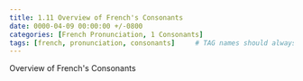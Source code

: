 ```yaml
---
title: 1.11 Overview of French's Consonants
date: 0000-04-09 00:00:00 +/-0800
categories: [French Pronunciation, 1 Consonants]
tags: [french, pronunciation, consonants]     # TAG names should always be lowercase
---
```


Overview of French's Consonants
